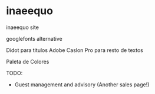 # inaeequo
inaeequo site

googlefonts alternative

Didot para titulos
Adobe Caslon Pro para resto de textos 

Paleta de Colores

TODO: 

- Guest management and advisory  (Another sales page!)

